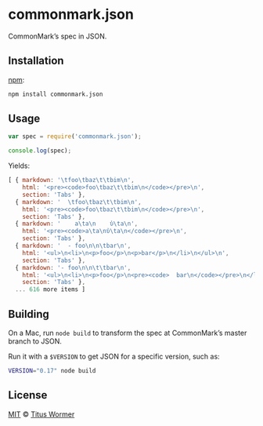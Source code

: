 # commonmark.json

CommonMark’s spec in JSON.

## Installation

[npm](https://docs.npmjs.com/cli/install):

```bash
npm install commonmark.json
```

## Usage

```javascript
var spec = require('commonmark.json');

console.log(spec);
```

Yields:

```js
[ { markdown: '\tfoo\tbaz\t\tbim\n',
    html: '<pre><code>foo\tbaz\t\tbim\n</code></pre>\n',
    section: 'Tabs' },
  { markdown: '  \tfoo\tbaz\t\tbim\n',
    html: '<pre><code>foo\tbaz\t\tbim\n</code></pre>\n',
    section: 'Tabs' },
  { markdown: '    a\ta\n    ὐ\ta\n',
    html: '<pre><code>a\ta\nὐ\ta\n</code></pre>\n',
    section: 'Tabs' },
  { markdown: '  - foo\n\n\tbar\n',
    html: '<ul>\n<li>\n<p>foo</p>\n<p>bar</p>\n</li>\n</ul>\n',
    section: 'Tabs' },
  { markdown: '- foo\n\n\t\tbar\n',
    html: '<ul>\n<li>\n<p>foo</p>\n<pre><code>  bar\n</code></pre>\n</li>\n</ul>\n',
    section: 'Tabs' },
  ... 616 more items ]
```

## Building

On a Mac, run `node build` to transform the spec at CommonMark’s
master branch to JSON.

Run it with a `$VERSION` to get JSON for a specific version, such as:

```bash
VERSION="0.17" node build
```

## License

[MIT](LICENSE) © [Titus Wormer](http://wooorm.com)
